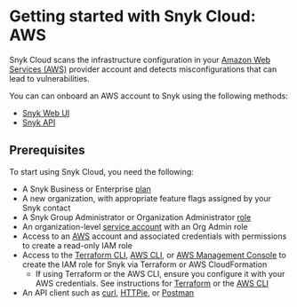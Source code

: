 # Getting started with Snyk Cloud: AWS

Snyk Cloud scans the infrastructure configuration in your [Amazon Web Services (AWS)](https://aws.amazon.com/) provider account and detects misconfigurations that can lead to vulnerabilities.

You can can onboard an AWS account to Snyk using the following methods:

* [Snyk Web UI](snyk-cloud-for-aws-web-ui/)
* [Snyk API](snyk-cloud-for-aws-api/)

## Prerequisites

To start using Snyk Cloud, you need the following:

* A Snyk Business or Enterprise [plan](https://snyk.io/plans/)
* A new organization, with appropriate feature flags assigned by your Snyk contact
* A Snyk Group Administrator or Organization Administrator [role](https://docs.snyk.io/features/user-and-group-management/managing-users-and-permissions/managing-permissions)
* An organization-level [service account](https://docs.snyk.io/features/user-and-group-management/structure-account-for-high-application-performance/service-accounts#set-up-a-service-account) with an Org Admin role
* Access to an [AWS](https://aws.amazon.com/) account and associated credentials with permissions to create a read-only IAM role
* Access to the [Terraform CLI](https://www.terraform.io/downloads), [AWS CLI](https://aws.amazon.com/cli/), or [AWS Management Console](https://console.aws.amazon.com) to create the IAM role for Snyk via Terraform or AWS CloudFormation
  * If using Terraform or the AWS CLI, ensure you configure it with your AWS credentials. See instructions for [Terraform](https://registry.terraform.io/providers/hashicorp/aws/latest/docs#authentication-and-configuration) or the [AWS CLI](https://docs.aws.amazon.com/cli/latest/userguide/cli-configure-quickstart.html)
* An API client such as [curl](https://curl.se/), [HTTPie](https://httpie.io/), or [Postman](https://www.postman.com/)
